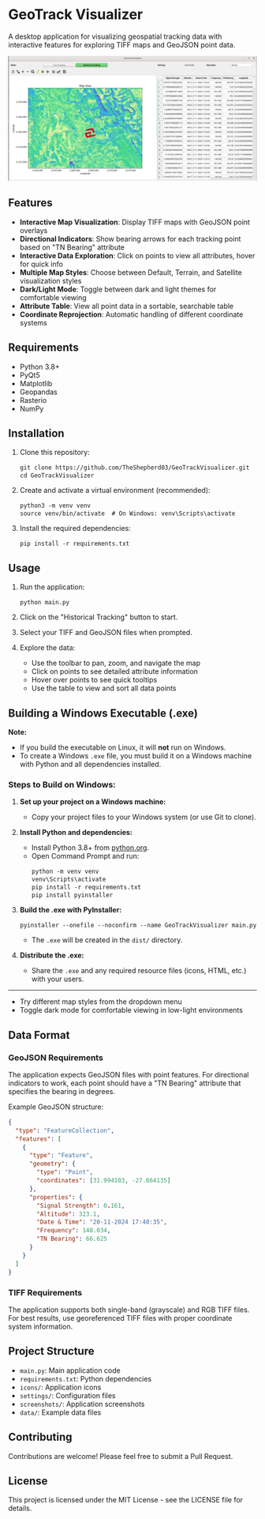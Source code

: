 # GeoTrack Visualizer

A desktop application for visualizing geospatial tracking data with interactive features for exploring TIFF maps and GeoJSON point data.

![GeoTrack Visualizer Screenshot](screenshots/geoTrackVisualizer.png)

## Features

- **Interactive Map Visualization**: Display TIFF maps with GeoJSON point overlays
- **Directional Indicators**: Show bearing arrows for each tracking point based on "TN Bearing" attribute
- **Interactive Data Exploration**: Click on points to view all attributes, hover for quick info
- **Multiple Map Styles**: Choose between Default, Terrain, and Satellite visualization styles
- **Dark/Light Mode**: Toggle between dark and light themes for comfortable viewing
- **Attribute Table**: View all point data in a sortable, searchable table
- **Coordinate Reprojection**: Automatic handling of different coordinate systems

## Requirements

- Python 3.8+
- PyQt5
- Matplotlib
- Geopandas
- Rasterio
- NumPy

## Installation

1. Clone this repository:
      ```
   git clone https://github.com/TheShepherd03/GeoTrackVisualizer.git
   cd GeoTrackVisualizer
   ```

2. Create and activate a virtual environment (recommended):
   ```
   python3 -m venv venv
   source venv/bin/activate  # On Windows: venv\Scripts\activate
   ```

3. Install the required dependencies:
   ```
   pip install -r requirements.txt
   ```

## Usage

1. Run the application:
   ```
   python main.py
   ```

2. Click on the "Historical Tracking" button to start.

3. Select your TIFF and GeoJSON files when prompted.

4. Explore the data:
   - Use the toolbar to pan, zoom, and navigate the map
   - Click on points to see detailed attribute information
   - Hover over points to see quick tooltips
   - Use the table to view and sort all data points

## Building a Windows Executable (.exe)

**Note:**
- If you build the executable on Linux, it will **not** run on Windows.
- To create a Windows `.exe` file, you must build it on a Windows machine with Python and all dependencies installed.

### Steps to Build on Windows:

1. **Set up your project on a Windows machine:**
   - Copy your project files to your Windows system (or use Git to clone).

2. **Install Python and dependencies:**
   - Install Python 3.8+ from [python.org](https://www.python.org/downloads/).
   - Open Command Prompt and run:
     ```
     python -m venv venv
     venv\Scripts\activate
     pip install -r requirements.txt
     pip install pyinstaller
     ```

3. **Build the .exe with PyInstaller:**
   ```
   pyinstaller --onefile --noconfirm --name GeoTrackVisualizer main.py
   ```
   - The `.exe` will be created in the `dist/` directory.

4. **Distribute the .exe:**
   - Share the `.exe` and any required resource files (icons, HTML, etc.) with your users.

---
   - Try different map styles from the dropdown menu
   - Toggle dark mode for comfortable viewing in low-light environments

## Data Format

### GeoJSON Requirements
The application expects GeoJSON files with point features. For directional indicators to work, each point should have a "TN Bearing" attribute that specifies the bearing in degrees.

Example GeoJSON structure:
```json
{
  "type": "FeatureCollection",
  "features": [
    {
      "type": "Feature",
      "geometry": {
        "type": "Point",
        "coordinates": [31.994103, -27.664135]
      },
      "properties": {
        "Signal Strength": 0.161,
        "Altitude": 323.1,
        "Date & Time": "20-11-2024 17:40:35",
        "Frequency": 148.034,
        "TN Bearing": 66.625
      }
    }
  ]
}
```

### TIFF Requirements
The application supports both single-band (grayscale) and RGB TIFF files. For best results, use georeferenced TIFF files with proper coordinate system information.

## Project Structure

- `main.py`: Main application code
- `requirements.txt`: Python dependencies
- `icons/`: Application icons
- `settings/`: Configuration files
- `screenshots/`: Application screenshots
- `data/`: Example data files

## Contributing

Contributions are welcome! Please feel free to submit a Pull Request.

## License

This project is licensed under the MIT License - see the LICENSE file for details.
